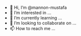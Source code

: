 - 👋 Hi, I’m @mannon-mustafa
- 👀 I’m interested in ...
- 🌱 I’m currently learning ...
- 💞️ I’m looking to collaborate on ...
- 📫 How to reach me ...

<!---
mannon-mustafa/mannon-mustafa is a ✨ special ✨ repository because its `README.md` (this file) appears on your GitHub profile.
You can click the Preview link to take a look at your changes.
--->
